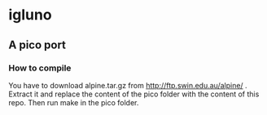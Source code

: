 # igluno
## A pico port
### How to compile
You have to download alpine.tar.gz from http://ftp.swin.edu.au/alpine/ . Extract it and replace the content of the pico folder with the content of this repo. Then run make in the pico folder.
